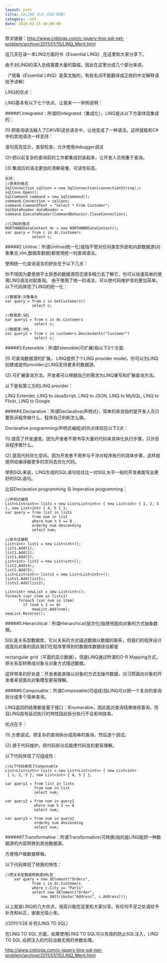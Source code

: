 ```yaml
---
layout: post
title: C#LINQ 优点 总结(转载)
category: .net
date: 2016-03-15 00:00:00
---
```



原文链接：http://www.cnblogs.com/c-jquery-linq-sql-net-problem/archive/2011/01/15/LINQ_Merit.html

这几天在读一本LINQ方面的书《Essential LINQ》,在这里和大家分享下。

由于对LINQ的深入总结需要大量的篇幅，因此在这里分成几个部分来讲。

（*我看《Essential LINQ》是英文版的，有些名词不能翻译成正统的中文解释请给予谅解）

LINQ的优点：

LINQ基本有以下七个优点，让我来一一举例说明：

#####1.Integrated：所谓的Integrated（集成化），LINQ是从以下方面体现集成的：

(1):把查询语法融入了C#(VB)这些语言中，让他变成了一种语法。这样就能和C#中的其他语法一样支持：

语句高亮显示，类型检查，允许使用debugger调试

(2):把以前复杂的查询前的工作都集成封装起来，让开发人员侧重于查询。

(3):集成后的语法更加的清晰易懂，可读性较高。

  
```
比较： 
//原来的格式
SqlConnection sqlConn = new SqlConnection(connectionString);>
sqlConn.Open();
SqlCommand command = new SqlCommand();
command.Connection = sqlConn;
command.CommandText = "Select * From Customer";
SqlDataReader dataReader = command.ExecuteReader(CommandBehavior.CloseConnection);
 
//LINQ的格式
NORTHWNDDataContext dc = new NORTHWNDDataContext();
var query = from c in dc.Customers
            select c;
```



#####2.Unitive：所谓Unitive(统一化)就指不管对任何类型外部和内部数据源(对象集合,xlm,数据库数据)都使用统一的查询语法。

使用统一化查询语言的好处在于以下几点：

你不用因为要使用不太熟悉的数据源而花很多精力去了解它，你可以快速简单的使用LINQ语法对起查询。
由于使用了统一的语法，可以使代码维护变的更加简单。
以下代码体现了LINQ的统一化：
```
//数据源:对象集合
var query = from c in GetCustomers()
            select c;
 
//数据源:SQL
var query1 = from c in dc.Customers
             select c;
//数据源:XML
var query2 = from c in customers.Descendants("Customer")
             select c;
```

         
#####3.Extensible：所谓Extensible(可扩展)指以下2个方面:

(1).可查询数据源的扩展。 LINQ提供了个LINQ provider model，你可以为LINQ创建或提供provider让LINQ支持更多的数据源。

(2).可扩展查询方法。开发者可以根据自己的需求为LINQ重写和扩展查询方法。

以下是些第三方的LINQ provider：

LINQ Extender, LINQ to JavaScript, LINQ to JSON, LINQ to MySQL, LINQ to Flickr, LINQ to Google

 

#####4.Declarative：所谓Declarative(声明式)，简单的来说指的是开发人员只要告诉程序做什么，程序自己判断怎么做。

Declarative programming(声明式编程)的优点体现在以下2点：

(1).提高了开发速度。因为开发者不用书写大量的代码来具体化执行步骤，只许告诉程序做什么。

(2).提高代码优化空间。因为开发者不用参与干涉对程序执行的具体步骤，这样就提供给编译器更多的空间去优化代码。

举例SQL来说，LINQ生成的SQL语句往往比一对SQL水平一般的开发者能写出更好的SQL语句。

比较Declarative programming 与 Imperative programming：
```
//声明式编程
List<List<int>> lists = new List<List<int>> { new List<int> { 1, 2, 3 }, new List<int> { 4, 5 } };
var query = from list in lists
            from num in list
            where num % 3 == 0
            orderby num descending
            select num;
 
//命令式编程
List<int> list1 = new List<int>();
list1.Add(1);
list1.Add(2);
list1.Add(3);
List<int> list2 = new List<int>();
list2.Add(4);
list2.Add(5);
List<List<int>> lists1 = new List<List<int>>();
lists1.Add(list1);
lists1.Add(list2);
 
List<int> newList = new List<int>();
foreach (var item in lists1)
      foreach (var num in item)
        if (num % 3 == 0)
            newList.Add(num);
newList.Reverse();

```

#####5.Hierarchical：所谓Hierarchical(层次化)指使用面向对象的方式抽象数据。

SQL是关系型数据库，它以关系的方式描述数据以数据的联系，但我们的程序设计成面向对象的因此我们在程序里得到的数据库数据往往都是

rectangular grid（平面的显示数据）。但是LINQ通过所谓的O-R Mapping方式，把关系型转换成对象与对象方式描述数据。

这样带来的好处是：开发者能直接以对象的方式去操作数据，对习惯面向对象的开发者来说面向对象模型更易理解。

 

#####6.Composable：所谓Composable(可组成)指LINQ可以把一个复杂的查询拆分成多个简单查询。

LINQ返回的结果都是基于接口：IEnumerable<T>，因此能对查询结果继续查询，而且LINQ具有延迟执行的特性因此拆分执行不会影响效率。

优点在于：

(1).方便调试。把复杂的查询拆分成简单的查询，然后逐个调试。

(2).便于代码维护。把代码拆分后能使代码变的更易理解。

以下代码体现了可组成性：
```
//以下代码体现了Composable
List<List<int>> lists = new List<List<int>> { new List<int>
 { 1, 2, 3 }, new List<int> { 4, 5 } };
 
var query1 = from list in lists
             from num in list
             select num;
 
var query2 = from num in query1
             where num % 3 == 0
             select num;
 
var query3 = from num in query2
             orderby num descending
             select num;
```

 

######7.Transformative：所谓Transformative(可转换)指的是LINQ能把一种数据源的内容转换到其他数据源。

方便用户做数据移植。

以下代码体现了转换的特性：
```
//把关系型数据转换成XML型
	var query = new XElement("Orders",
            from c in dc.Customers
            where c.City == "Paris"
            select new XElement("Order",
                new XAttribute("Address", c.Address)));
```

以上就是LINQ的几大优点，很高兴能在这里和大家分享。有任何不足之处请给予补充和纠正，谢谢光临小舍。

//2011/1/28 补充(LINQ TO SQL)

在LINQ TO SQL 方面，如果使用LINQ TO SQL可以有效的防止SQL注入，LINQ TO SQL 会把注入的代码当做无用的参数处理。


http://www.cnblogs.com/c-jquery-linq-sql-net-problem/archive/2011/01/15/LINQ_Merit.html 